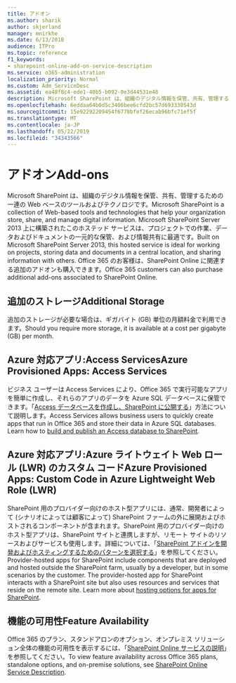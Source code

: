 ```yaml
---
title: アドオン
ms.author: sharik
author: skjerland
manager: mnirkhe
ms.date: 6/13/2018
audience: ITPro
ms.topic: reference
f1_keywords:
- sharepoint-online-add-on-service-description
ms.service: o365-administration
localization_priority: Normal
ms.custom: Adm_ServiceDesc
ms.assetid: ea48f8c4-ede1-40b5-b092-0e3d44531e48
description: Microsoft SharePoint は、組織のデジタル情報を保管、共有、管理するための一連の Web ベースのツールおよびテクノロジです。 Microsoft SharePoint Server 2013 上に構築されたこのホステッド サービスは、プロジェクトでの作業、データおよびドキュメントの一元的な保管、および情報共有に最適です。 Office 365 のお客様は、SharePoint Online に関連する追加のアドオンも購入できます。
ms.openlocfilehash: 6eddaa64b0d5c3406bee6cfd2bc57d693330543d
ms.sourcegitcommit: 15e92292209454f6778bfef26ecab96bfc71ef5f
ms.translationtype: MT
ms.contentlocale: ja-JP
ms.lasthandoff: 05/22/2019
ms.locfileid: "34343566"
---
```

# <a name="add-ons"></a><span data-ttu-id="4ee0d-105">アドオン</span><span class="sxs-lookup"><span data-stu-id="4ee0d-105">Add-ons</span></span>

<span data-ttu-id="4ee0d-106">Microsoft SharePoint は、組織のデジタル情報を保管、共有、管理するための一連の Web ベースのツールおよびテクノロジです。</span><span class="sxs-lookup"><span data-stu-id="4ee0d-106">Microsoft SharePoint is a collection of Web-based tools and technologies that help your organization store, share, and manage digital information.</span></span> <span data-ttu-id="4ee0d-107">Microsoft SharePoint Server 2013 上に構築されたこのホステッド サービスは、プロジェクトでの作業、データおよびドキュメントの一元的な保管、および情報共有に最適です。</span><span class="sxs-lookup"><span data-stu-id="4ee0d-107">Built on Microsoft SharePoint Server 2013, this hosted service is ideal for working on projects, storing data and documents in a central location, and sharing information with others.</span></span> <span data-ttu-id="4ee0d-108">Office 365 のお客様は、SharePoint Online に関連する追加のアドオンも購入できます。</span><span class="sxs-lookup"><span data-stu-id="4ee0d-108">Office 365 customers can also purchase additional add-ons associated to SharePoint Online.</span></span>
  
## <a name="additional-storage"></a><span data-ttu-id="4ee0d-109">追加のストレージ</span><span class="sxs-lookup"><span data-stu-id="4ee0d-109">Additional Storage</span></span>
<span data-ttu-id="4ee0d-110"><a name="bkmk_AdditionalStorage"> </a></span><span class="sxs-lookup"><span data-stu-id="4ee0d-110"></span></span>

<span data-ttu-id="4ee0d-111">追加のストレージが必要な場合は、ギガバイト (GB) 単位の月額料金で利用できます。</span><span class="sxs-lookup"><span data-stu-id="4ee0d-111">Should you require more storage, it is available at a cost per gigabyte (GB) per month.</span></span>
  
## <a name="azure-provisioned-apps-access-services"></a><span data-ttu-id="4ee0d-112">Azure 対応アプリ:Access Services</span><span class="sxs-lookup"><span data-stu-id="4ee0d-112">Azure Provisioned Apps: Access Services</span></span>
<span data-ttu-id="4ee0d-113"><a name="bkmk_AzureProvisionedAppsAccessServices"> </a></span><span class="sxs-lookup"><span data-stu-id="4ee0d-113"></span></span>

<span data-ttu-id="4ee0d-p103">ビジネス ユーザーは Access Services により、Office 365 で実行可能なアプリを簡単に作成し、それらのアプリのデータを Azure SQL データベースに保管できます。「[Access データベースを作成し、SharePoint に公開する](https://go.microsoft.com/fwlink/p/?LinkID=393754)」方法について説明します。</span><span class="sxs-lookup"><span data-stu-id="4ee0d-p103">Access Services allows business users to quickly create apps that run in Office 365 and store their data in Azure SQL databases. Learn how to [build and publish an Access database to SharePoint](https://go.microsoft.com/fwlink/p/?LinkID=393754).</span></span>
  
## <a name="azure-provisioned-apps-custom-code-in-azure-lightweight-web-role-lwr"></a><span data-ttu-id="4ee0d-116">Azure 対応アプリ:Azure ライトウェイト Web ロール (LWR) のカスタム コード</span><span class="sxs-lookup"><span data-stu-id="4ee0d-116">Azure Provisioned Apps: Custom Code in Azure Lightweight Web Role (LWR)</span></span>
<span data-ttu-id="4ee0d-117"><a name="bkmk_AzureProvisionedAppsCustomCodeinAzureLWR"> </a></span><span class="sxs-lookup"><span data-stu-id="4ee0d-117"></span></span>

<span data-ttu-id="4ee0d-p104">SharePoint 用のプロバイダー向けのホスト型アプリには、通常、開発者によって (シナリオによっては顧客によって) SharePoint ファームの外に展開およびホストされるコンポーネントが含まれます。SharePoint 用のプロバイダー向けのホスト型アプリは、SharePoint サイトと連携しますが、リモート サイトのリソースおよびサービスも使用します。詳細については、「[SharePoint アドインを開発およびホスティングするためのパターンを選択する](https://go.microsoft.com/fwlink/?LinkId=271314)」を参照してください。</span><span class="sxs-lookup"><span data-stu-id="4ee0d-p104">Provider-hosted apps for SharePoint include components that are deployed and hosted outside the SharePoint farm, usually by a developer, but in some scenarios by the customer. The provider-hosted app for SharePoint interacts with a SharePoint site but also uses resources and services that reside on the remote site. Learn more about [hosting options for apps for SharePoint](https://go.microsoft.com/fwlink/?LinkId=271314).</span></span>
  
## <a name="feature-availability"></a><span data-ttu-id="4ee0d-121">機能の可用性</span><span class="sxs-lookup"><span data-stu-id="4ee0d-121">Feature Availability</span></span>
<span data-ttu-id="4ee0d-122"><a name="bkmk_AzureProvisionedAppsCustomCodeinAzureLWR"> </a></span><span class="sxs-lookup"><span data-stu-id="4ee0d-122"></span></span>

<span data-ttu-id="4ee0d-123">Office 365 のプラン、スタンドアロンのオプション、オンプレミス ソリューション全体の機能の可用性を表示するには、「[SharePoint Online サービスの説明](sharepoint-online-service-description.md)」を参照してください。</span><span class="sxs-lookup"><span data-stu-id="4ee0d-123">To view feature availability across Office 365 plans, standalone options, and on-premise solutions, see [SharePoint Online Service Description](sharepoint-online-service-description.md).</span></span>
  

